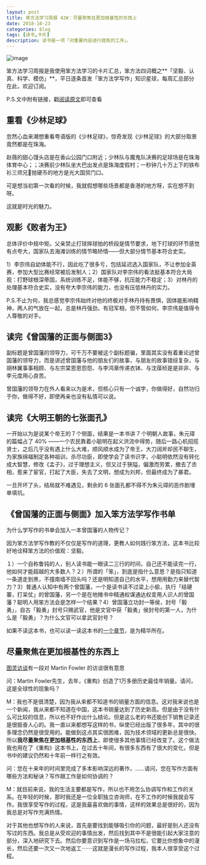 ```yaml
---
layout: post
title: 笨方法学习周报 42W：尽量聚焦在更加根基性的东西上
date: 2018-10-23
categories: blog
tags: [读书,卡片]
description: 读书是一项「对重要内容进行提炼的工序」。
---
```



![image](http://upload-images.jianshu.io/upload_images/32598-bacd8e6df69041ea?imageMogr2/auto-orient/strip%7CimageView2/2/w/1240)


笨方法学习周报是我使用笨方法学习的卡片汇总，笨方法四词概之**「坚毅、认真、科学、模仿」**，平日逐条首发「笨方法学写作」知识星球，每周汇总部分在此，欢迎订阅。

P.S.文中附有链接，戳[阅读原文](https://www.jianshu.com/nb/25728012)即可查看

## 重看《少林足球》

忽然心血来潮想重看粤语版的《少林足球》，惊奇发现《少林足球》的大部分取景竟然都是在珠海。

赵薇的甜心馒头店是在香山公园门口附近；少林队与魔鬼队决赛的足球场是在珠海体育中心；；决赛前少林队坐大巴出发点是珠海度假村；一秒钟几十万上下的铁布衫三师兄抛硬币的地方是光大国贸门口。

可是想当初第一次看的时候，我就假想哪些场景都是香港的地方呀，实在想不到呀。

这就是时光的魅力。

## 观影《败者为王》

总体评价中规中矩。父亲禁止打球摔球拍的桥段是情节要求，地下打球的环节感觉有点夸大，国家队去海滩训练的情节略矫情——但大部分情节基本符合史实。

1）李宗伟自幼体能不行，因此吃了很多亏，包括延迟选入国家队，不让参加全英赛，参加大型比赛经常被后发制人；2）国家队对李宗伟的看法挺基本符合大局观：打野球根深蒂固，系统训练不足，体能不够，抗压能力不稳定；3）对林丹的处理基本符合史实，没有夸大李宗伟的能力，也没有压低林丹的实力。

P.S.不止为何，我总感觉李宗伟始终对他的终极对手林丹持有畏惧，因体能影响精神，两人的气放在一起，总是林丹强劲，有冠军相，但不管如何，李宗伟是值得令人尊敬的对手。

## 读完《曾国藩的正面与侧面3》 

副标题是曾国藩的领导力，可千万不要被这个副标题骗，里面其实没有着重论述曾国藩的领导力，而是讲述曾国藩与他的朋友们的故事，与朋友的故事错综复杂，与胡林翼事事相顾、与左宗棠恩恩怨怨、与李鸿章传递衣钵、与沈葆桢是是非非、与李元度用心良苦。

曾国藩的领导力在外人看来以为是术，但核心只有一个诚字，你做得好，自然功归于你，做得不好，即使再亲也没有私情可以说。

## 读完《大明王朝的七张面孔》

一开始以为是说某个帝王的７个侧面，结果是一本书讲 7 个明朝人故事，朱元璋的篇幅占了 40% ——一个农民靠着小聪明在起义洪流中得势，随后一路心机招揽贤士，之后几乎没有遇上什么大难，顺风顺水成为了帝王，大刀阔斧却民不聊生，为家族绵福制定各种祖训，杀尽功臣，即使学会了读书识字，小聪明依然没有转化成大智慧，修改《孟子》，过于理想主义，但又过于狭隘，偏激而劳累，撤去了丞相，惹来了宦官，打起了大臣，失去了文明，想成为刘邦，但最终成为了暴君。

一旦开坏了头，结局就不难遇见，剩余的 6 张面孔都不得不为朱元璋的恶作剧埋单填坑。

## 《曾国藩的正面与侧面》加入笨方法学写作书单

为什么学写作的书单会加入一本曾国藩的人物传记？

因为笨方法学写作教的不仅仅是写作的道理，更教人如何践行笨方法，这本书比较好地诠释笨方法的价值观：坚毅。

１）一个自称鲁钝的人，别人读书能一眼读二三行的时间，自己还不能读完一行，他如何才能超越的大多数人？２）所谓的「笨」，到底是指什么意思？是指只知道一条道走到黑，不撞南墙不回头吗？还是明知道自己的水平，想用用勤力来替代智力？3）普通人认知中有两个曾国藩，一个是读书读不过梁上小偷，执行「结硬寨，打呆仗」的曾国藩，另一个是在地摊书中精通权谋通达权变用人识人的曾国藩？聪明人用笨方法会是怎样一个结果？4）曾国藩立功封一等侯，封号「毅勇」，自古「毅勇」封号只赐武官，他是文官中获「毅勇」侯封号的第一人，为什么是「毅勇」？为什么文官可以拿武官封号？

如果不读这本书，也可以读一读这本书的[一个章节](https://book.learnthingsthehardway.com/chapter01/note25.html)，是为精华所在。

## 尽量聚焦在更加根基性的东西上

[图灵访谈](http://www.ituring.com.cn/article/2083)有一段对 Martin Fowler 的访谈很有意思


问：Martin Fowler先生，去年，《重构》创造了1万多册历史最佳年销量。请问，这是全球性的现象吗？

M：我也不是很清楚，因为我从来都不知道书的销量方面的信息。这对我来说也是一个新闻，我从来都不知道在中国，这本书销量达到了历史新高。但是由于没有什么可比较的信息，所以也不好作出什么结论。但是这么老的书还能创下销售记录还是很振奋人心的。我一直以来都想写这样的书，纵使已经出版了很多年，其中的很多理念仍然是很受用的。能做到这点其实很困难，因为技术领域的更新总是很快。所以**我尽量聚焦在更加根基性的东西上**，即使很多其他事情已经改变了。这个做法我也用在了《重构》这本书上，在过去十年间，有很多东西有了很大的变化，但是书中的建议仍然和十年前一样行之有效。

问：您在十来年的时间里完成了多本影响深远的著作，……请问，您在写作方面有哪些方法和秘诀？写作跟工作是如何协调的？

M：就目前来说，我的生活主要都是写作，所以也不用怎么协调写作和工作的关系。在年轻的时候，那时我还是一位全职独立咨询师，在不工作的时候我就会写作。我很享受写作的过程，这是我最喜欢做的事情，这样的效果总是很好的，因为我总是对写作充满热情。

对于其他也想写作的人来说，首先是要找到能够吸引你的问题，最好是别人还没有写过的东西。我总是从受欢迎的事情出发，然后找到其中不是很能引起大家注意的部分，深入地研究下去。然后你要意识到写作是一场马拉松，它要比你想象中的漫长，然后还要一次又一次地返工⋯⋯这就是漫长的写作过程，我本人很享受这个过程。